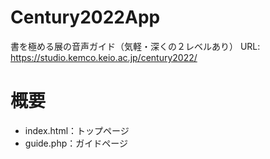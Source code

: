 # Century2022App
書を極める展の音声ガイド（気軽・深くの２レベルあり）
URL: https://studio.kemco.keio.ac.jp/century2022/

# 概要
- index.html：トップページ
- guide.php：ガイドページ
